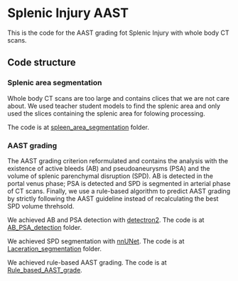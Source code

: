 # Splenic Injury AAST
This is the code for the AAST grading fot Splenic Injury with whole body CT scans.

## Code structure
### Splenic area segmentation
Whole body CT scans are too large and contains clices that we are not care about. We used teacher student models to find the splenic area and only used the slices containing the splenic area for folowing processing.

The code is at [spleen_area_segmentation](https://github.com/hchen135/Splenic_Injury_AAST/tree/main/spleen_area_segmentation) folder.

### AAST grading
The AAST grading criterion reformulated and contains the analysis with the existence of active bleeds (AB) and pseudoaneurysms (PSA) and the volume of splenic parenchymal disruption (SPD). AB is detected in the portal venus phase; PSA is detected and SPD is segmented in arterial phase of CT scans. Finally, we use a rule-based algorithm to predict AAST grading by strictly following the AAST guideline instead of recalculating the best SPD volume threhsold.

We achieved AB and PSA detection with [detectron2](https://github.com/facebookresearch/detectron2). The code is at [AB_PSA_detection](https://github.com/hchen135/Splenic_Injury_AAST/tree/main/AAST_abnormality_prediction/AB_PSA_detection) folder.

We achieved SPD segmentation with [nnUNet](https://github.com/MIC-DKFZ/nnUNet). The code is at [Laceration_segmentation](https://github.com/hchen135/Splenic_Injury_AAST/tree/main/AAST_abnormality_prediction/Laceration_segmentation) folder.


We achieved rule-based AAST grading. The code is at [Rule_based_AAST_grade](https://github.com/hchen135/Splenic_Injury_AAST/tree/main/AAST_abnormality_prediction/Rule_based_AAST_grade).
